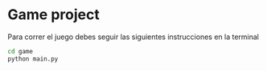 # Game project
Para correr el juego debes seguir las siguientes instrucciones en la terminal
```sh
cd game
python main.py
```